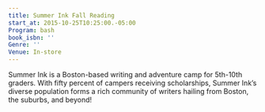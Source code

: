 ```yaml
---
title: Summer Ink Fall Reading
start_at: 2015-10-25T10:25:00.-05:00
Program: bash
book_isbn: ''
Genre: ''
Venue: In-store
---
```


Summer Ink is a Boston-based writing and adventure camp for 5th-10th graders. With fifty percent of campers receiving scholarships, Summer Ink’s diverse population forms a rich community of writers hailing from Boston, the suburbs, and beyond!
